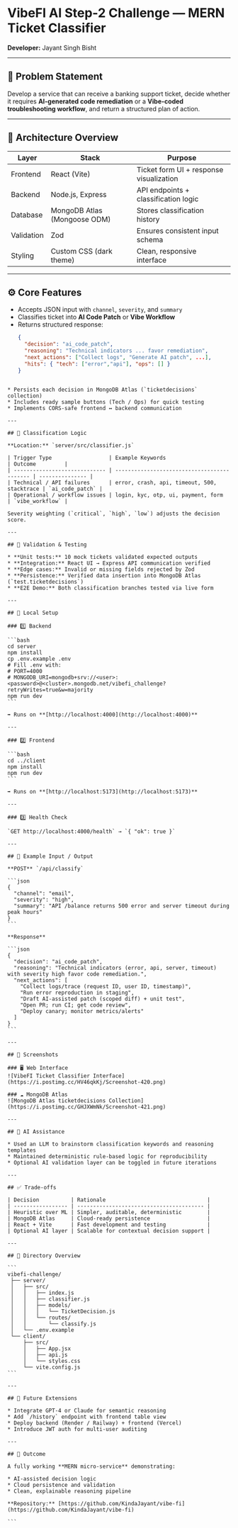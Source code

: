 # VibeFI AI Step-2 Challenge — MERN Ticket Classifier  
**Developer:** Jayant Singh Bisht  

---

## 🎯 Problem Statement
Develop a service that can receive a banking support ticket, decide whether it requires **AI-generated code remediation** or a **Vibe-coded troubleshooting workflow**, and return a structured plan of action.

---

## 🧩 Architecture Overview
| Layer | Stack | Purpose |
|-------|--------|----------|
| Frontend | React (Vite) | Ticket form UI + response visualization |
| Backend | Node.js, Express | API endpoints + classification logic |
| Database | MongoDB Atlas (Mongoose ODM) | Stores classification history |
| Validation | Zod | Ensures consistent input schema |
| Styling | Custom CSS (dark theme) | Clean, responsive interface |

---

## ⚙️ Core Features
- Accepts JSON input with `channel`, `severity`, and `summary`
- Classifies ticket into **AI Code Patch** or **Vibe Workflow**
- Returns structured response:
  ```json
  {
    "decision": "ai_code_patch",
    "reasoning": "Technical indicators ... favor remediation",
    "next_actions": ["Collect logs", "Generate AI patch", ...],
    "hits": { "tech": ["error","api"], "ops": [] }
  }
````

* Persists each decision in MongoDB Atlas (`ticketdecisions` collection)
* Includes ready sample buttons (Tech / Ops) for quick testing
* Implements CORS-safe frontend ↔ backend communication

---

## 🧠 Classification Logic

**Location:** `server/src/classifier.js`

| Trigger Type                  | Example Keywords                            | Outcome         |
| ----------------------------- | ------------------------------------------- | --------------- |
| Technical / API failures      | error, crash, api, timeout, 500, stacktrace | `ai_code_patch` |
| Operational / workflow issues | login, kyc, otp, ui, payment, form          | `vibe_workflow` |

Severity weighting (`critical`, `high`, `low`) adjusts the decision score.

---

## 🧪 Validation & Testing

* **Unit tests:** 10 mock tickets validated expected outputs
* **Integration:** React UI → Express API communication verified
* **Edge cases:** Invalid or missing fields rejected by Zod
* **Persistence:** Verified data insertion into MongoDB Atlas (`test.ticketdecisions`)
* **E2E Demo:** Both classification branches tested via live form

---

## 🧰 Local Setup

### 1️⃣ Backend

```bash
cd server
npm install
cp .env.example .env
# Fill .env with:
# PORT=4000
# MONGODB_URI=mongodb+srv://<user>:<password>@<cluster>.mongodb.net/vibefi_challenge?retryWrites=true&w=majority
npm run dev
```

➡️ Runs on **[http://localhost:4000](http://localhost:4000)**

---

### 2️⃣ Frontend

```bash
cd ../client
npm install
npm run dev
```

➡️ Runs on **[http://localhost:5173](http://localhost:5173)**

---

### 3️⃣ Health Check

`GET http://localhost:4000/health` → `{ "ok": true }`

---

## 🧾 Example Input / Output

**POST** `/api/classify`

```json
{
  "channel": "email",
  "severity": "high",
  "summary": "API /balance returns 500 error and server timeout during peak hours"
}
```

**Response**

```json
{
  "decision": "ai_code_patch",
  "reasoning": "Technical indicators (error, api, server, timeout) with severity high favor code remediation.",
  "next_actions": [
    "Collect logs/trace (request ID, user ID, timestamp)",
    "Run error reproduction in staging",
    "Draft AI-assisted patch (scoped diff) + unit test",
    "Open PR; run CI; get code review",
    "Deploy canary; monitor metrics/alerts"
  ]
}
```

---

## 📸 Screenshots

### 🖥️ Web Interface  
![VibeFI Ticket Classifier Interface](https://i.postimg.cc/HV46qkKj/Screenshot-420.png)

### ☁️ MongoDB Atlas  
![MongoDB Atlas ticketdecisions Collection](https://i.postimg.cc/GHJXWmNk/Screenshot-421.png)

---

## 🤖 AI Assistance

* Used an LLM to brainstorm classification keywords and reasoning templates
* Maintained deterministic rule-based logic for reproducibility
* Optional AI validation layer can be toggled in future iterations

---

## ✅ Trade-offs

| Decision          | Rationale                                |
| ----------------- | ---------------------------------------- |
| Heuristic over ML | Simpler, auditable, deterministic        |
| MongoDB Atlas     | Cloud-ready persistence                  |
| React + Vite      | Fast development and testing             |
| Optional AI layer | Scalable for contextual decision support |

---

## 🧮 Directory Overview

```
vibefi-challenge/
 ├── server/
 │   ├── src/
 │   │   ├── index.js
 │   │   ├── classifier.js
 │   │   ├── models/
 │   │   │   └── TicketDecision.js
 │   │   └── routes/
 │   │       └── classify.js
 │   └── .env.example
 └── client/
     ├── src/
     │   ├── App.jsx
     │   ├── api.js
     │   └── styles.css
     └── vite.config.js
```

---

## 🧩 Future Extensions

* Integrate GPT-4 or Claude for semantic reasoning
* Add `/history` endpoint with frontend table view
* Deploy backend (Render / Railway) + frontend (Vercel)
* Introduce JWT auth for multi-user auditing

---

## 🏁 Outcome

A fully working **MERN micro-service** demonstrating:

* AI-assisted decision logic
* Cloud persistence and validation
* Clean, explainable reasoning pipeline

**Repository:** [https://github.com/KindaJayant/vibe-fi](https://github.com/KindaJayant/vibe-fi)

```

